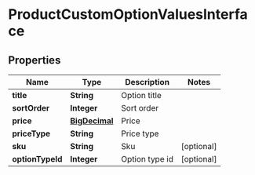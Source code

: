 
# ProductCustomOptionValuesInterface

## Properties
Name | Type | Description | Notes
------------ | ------------- | ------------- | -------------
**title** | **String** | Option title | 
**sortOrder** | **Integer** | Sort order | 
**price** | [**BigDecimal**](BigDecimal.md) | Price | 
**priceType** | **String** | Price type | 
**sku** | **String** | Sku |  [optional]
**optionTypeId** | **Integer** | Option type id |  [optional]



